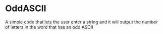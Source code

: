# OddASCII
A simple code that lets the user enter a string and it will output the number of letters in the word that has an odd ASCII
